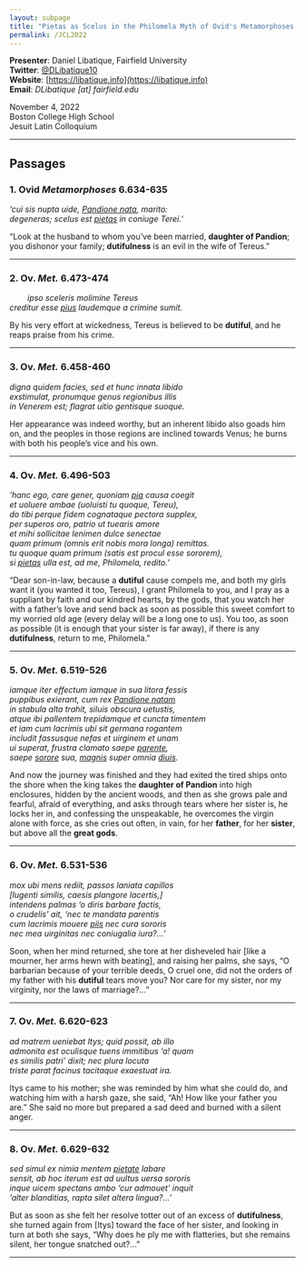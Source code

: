 ```yaml
---
layout: subpage
title: "Pietas as Scelus in the Philomela Myth of Ovid's Metamorphoses (6.424-674)"
permalink: /JCL2022
---
```


**Presenter**: Daniel Libatique, Fairfield University  
**Twitter**: [@DLibatique10](https://twitter.com/dlibatique10)  
**Website**: [https://libatique.info](https://libatique.info)  
**Email**: *DLibatique [at] fairfield.edu*

November 4, 2022  
Boston College High School  
Jesuit Latin Colloquium

***

## Passages

### 1. Ovid *Metamorphoses* 6.634-635

*‘cui sis nupta uide, <u>Pandione nata</u>, marito:  
degeneras; scelus est <u>pietas</u> in coniuge Terei.’*  

“Look at the husband to whom you’ve been married, **daughter of Pandion**; you dishonor your family; **dutifulness** is an evil in the wife of Tereus.”

***

### 2. Ov. *Met.* 6.473-474

&nbsp;&nbsp;&nbsp;&nbsp;&nbsp;&nbsp;&nbsp;&nbsp;*ipso sceleris molimine Tereus  
creditur esse <u>pius</u> laudemque a crimine sumit.*  

By his very effort at wickedness, Tereus is believed to be **dutiful**, and he reaps praise from his crime.

***

### 3. Ov. *Met.* 6.458-460

*digna quidem facies, sed et hunc innata libido  
exstimulat, pronumque genus regionibus illis  
in Venerem est; flagrat uitio gentisque suoque.*  

Her appearance was indeed worthy, but an inherent libido also goads him on, and the peoples in those regions are inclined towards Venus; he burns with both his people’s vice and his own.

***

### 4. Ov. *Met.* 6.496-503

*‘hanc ego, care gener, quoniam <u>pia</u> causa coegit  
et uoluere ambae (uoluisti tu quoque, Tereu),  
do tibi perque fidem cognataque pectora supplex,  
per superos oro, patrio ut tuearis amore  
et mihi sollicitae lenimen dulce senectae  
quam primum (omnis erit nobis mora longa) remittas.  
tu quoque quam primum (satis est procul esse sororem),  
si <u>pietas</u> ulla est, ad me, Philomela, redito.’*  

“Dear son-in-law, because a **dutiful** cause compels me, and both my girls want it (you wanted it too, Tereus), I grant Philomela to you, and I pray as a suppliant by faith and our kindred hearts, by the gods, that you watch her with a father’s love and send back as soon as possible this sweet comfort to my worried old age (every delay will be a long one to us). You too, as soon as possible (it is enough that your sister is far away), if there is any **dutifulness**, return to me, Philomela.”

***

### 5. Ov. *Met.* 6.519-526

*iamque iter effectum iamque in sua litora fessis  
puppibus exierant, cum rex <u>Pandione natam</u>  
in stabula alta trahit, siluis obscura uetustis,  
atque ibi pallentem trepidamque et cuncta timentem  
et iam cum lacrimis ubi sit germana rogantem  
includit fassusque nefas et uirginem et unam  
ui superat, frustra clamato saepe <u>parente</u>,  
saepe <u>sorore</u> sua, <u>magnis</u> super omnia <u>diuis</u>.*  

And now the journey was finished and they had exited the tired ships onto the shore when the king takes the **daughter of Pandion** into high enclosures, hidden by the ancient woods, and then as she grows pale and fearful, afraid of everything, and asks through tears where her sister is, he locks her in, and confessing the unspeakable, he overcomes the virgin alone with force, as she cries out often, in vain, for her **father**, for her **sister**, but above all the **great gods**.

***

### 6. Ov. *Met.* 6.531-536

*mox ubi mens rediit, passos laniata capillos  
[lugenti similis, caesis plangore lacertis,]  
intendens palmas ‘o diris barbare factis,  
o crudelis’ ait, ‘nec te mandata parentis  
cum lacrimis mouere <u>piis</u> nec cura sororis  
nec mea uirginitas nec coniugalia iura?…’*  

Soon, when her mind returned, she tore at her disheveled hair [like a mourner, her arms hewn with beating], and raising her palms, she says, “O barbarian because of your terrible deeds, O cruel one, did not the orders of my father with his **dutiful** tears move you? Nor care for my sister, nor my virginity, nor the laws of marriage?…”

***

### 7. Ov. *Met.* 6.620-623

*ad matrem ueniebat Itys; quid possit, ab illo  
admonita est oculisque tuens immitibus ‘a! quam  
es similis patri’ dixit; nec plura locuta  
triste parat facinus tacitaque exaestuat ira.*  

Itys came to his mother; she was reminded by him what she could do, and watching him with a harsh gaze, she said, “Ah! How like your father you are.” She said no more but prepared a sad deed and burned with a silent anger.

***

### 8. Ov. *Met.* 6.629-632

*sed simul ex nimia mentem <u>pietate</u> labare  
sensit, ab hoc iterum est ad uultus uersa sororis  
inque uicem spectans ambo ‘cur admouet’ inquit  
‘alter blanditias, rapta silet altera lingua?…’*  

But as soon as she felt her resolve totter out of an excess of **dutifulness**, she turned again from [Itys] toward the face of her sister, and looking in turn at both she says, “Why does he ply me with flatteries, but she remains silent, her tongue snatched out?…”

***

